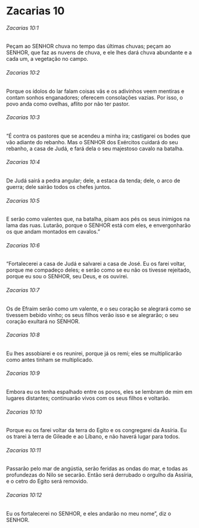 # Zacarias 10

###### Zacarias 10:1

Peçam ao SENHOR chuva no tempo das últimas chuvas; peçam ao SENHOR, que faz as nuvens de chuva, e ele lhes dará chuva abundante e a cada um, a vegetação no campo.

###### Zacarias 10:2

Porque os ídolos do lar falam coisas vãs e os adivinhos veem mentiras e contam sonhos enganadores; oferecem consolações vazias. Por isso, o povo anda como ovelhas, aflito por não ter pastor.

###### Zacarias 10:3

“É contra os pastores que se acendeu a minha ira; castigarei os bodes que vão adiante do rebanho. Mas o SENHOR dos Exércitos cuidará do seu rebanho, a casa de Judá, e fará dela o seu majestoso cavalo na batalha.

###### Zacarias 10:4

De Judá sairá a pedra angular; dele, a estaca da tenda; dele, o arco de guerra; dele sairão todos os chefes juntos.

###### Zacarias 10:5

E serão como valentes que, na batalha, pisam aos pés os seus inimigos na lama das ruas. Lutarão, porque o SENHOR está com eles, e envergonharão os que andam montados em cavalos.”

###### Zacarias 10:6

“Fortalecerei a casa de Judá e salvarei a casa de José. Eu os farei voltar, porque me compadeço deles; e serão como se eu não os tivesse rejeitado, porque eu sou o SENHOR, seu Deus, e os ouvirei.

###### Zacarias 10:7

Os de Efraim serão como um valente, e o seu coração se alegrará como se tivessem bebido vinho; os seus filhos verão isso e se alegrarão; o seu coração exultará no SENHOR.

###### Zacarias 10:8

Eu lhes assobiarei e os reunirei, porque já os remi; eles se multiplicarão como antes tinham se multiplicado.

###### Zacarias 10:9

Embora eu os tenha espalhado entre os povos, eles se lembram de mim em lugares distantes; continuarão vivos com os seus filhos e voltarão.

###### Zacarias 10:10

Porque eu os farei voltar da terra do Egito e os congregarei da Assíria. Eu os trarei à terra de Gileade e ao Líbano, e não haverá lugar para todos.

###### Zacarias 10:11

Passarão pelo mar de angústia, serão feridas as ondas do mar, e todas as profundezas do Nilo se secarão. Então será derrubado o orgulho da Assíria, e o cetro do Egito será removido.

###### Zacarias 10:12

Eu os fortalecerei no SENHOR, e eles andarão no meu nome”, diz o SENHOR.

